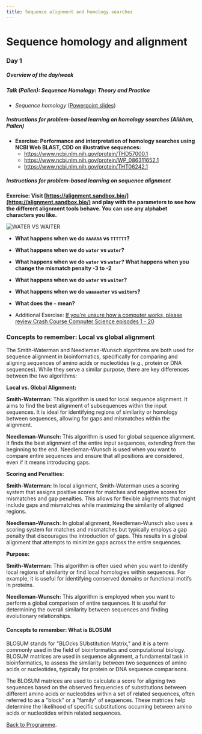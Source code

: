 ```yaml
---
title: Sequence alignment and homology searches
---
```


# Sequence homology and alignment

### Day 1

##### Overview of the day/week 

##### Talk (Pallen):  *Sequence Homology: Theory and Practice*

  -  _Sequence homology_ ([Powerpoint slides](https://github.com/mmbdtp/mmbdtp.github.io/raw/gh-pages/modules/sequence-analysis/_posts/Sequence%20homology_2023.pptx))

##### Instructions for problem-based learning on homology searches (Alikhan, Pallen)

- **Exercise: Performance and interpretation of homology searches using NCBI Web BLAST, CDD on illustrative sequences:**
  - <https://www.ncbi.nlm.nih.gov/protein/THD57000.1>
  - <https://www.ncbi.nlm.nih.gov/protein/WP_086311652.1> 
  - <https://www.ncbi.nlm.nih.gov/protein/THT06242.1> 


#####  Instructions for problem-based learning on sequence alignment

**Exercise: Visit [https://alignment.sandbox.bio/](https://alignment.sandbox.bio/) and play with the parameters to see how the different alignment tools behave. You can use any alphabet characters you like.**

![WATER VS WAITER](/seq-analysis/image-1.png)

- **What happens when we do `AAAAAA` vs `TTTTTT`?**

- **What happens when we do `water` vs `water`?**

- **What happens when we do `water` vs `watar`? What happens when you change the mismatch penalty -3 to -2**

- **What happens when we do `water` vs `waiter`?**

- **What happens when we do `waaaaater` vs `waiters`?**

- **What does the `-` mean?**

- Additional Exercise: [If you're unsure how a computer works, please review Crash Course Computer Science episodes 1 - 20](https://www.youtube.com/watch?v=O5nskjZ_GoI&list=PL8dPuuaLjXtNlUrzyH5r6jN9ulIgZBpdo&index=2)


### Concepts to remember: Local vs global alignment 

The Smith-Waterman and Needleman-Wunsch algorithms are both used for sequence alignment in bioinformatics, specifically for comparing and aligning sequences of amino acids or nucleotides (e.g., protein or DNA sequences). While they serve a similar purpose, there are key differences between the two algorithms:

**Local vs. Global Alignment:**

**Smith-Waterman:** This algorithm is used for local sequence alignment. It aims to find the best alignment of subsequences within the input sequences. It is ideal for identifying regions of similarity or homology between sequences, allowing for gaps and mismatches within the alignment.

**Needleman-Wunsch:** This algorithm is used for global sequence alignment. It finds the best alignment of the entire input sequences, extending from the beginning to the end. Needleman-Wunsch is used when you want to compare entire sequences and ensure that all positions are considered, even if it means introducing gaps.

**Scoring and Penalties:**

**Smith-Waterman:** In local alignment, Smith-Waterman uses a scoring system that assigns positive scores for matches and negative scores for mismatches and gap penalties. This allows for flexible alignments that might include gaps and mismatches while maximizing the similarity of aligned regions.

**Needleman-Wunsch:** In global alignment, Needleman-Wunsch also uses a scoring system for matches and mismatches but typically employs a gap penalty that discourages the introduction of gaps. This results in a global alignment that attempts to minimize gaps across the entire sequences.

**Purpose:**

**Smith-Waterman:** This algorithm is often used when you want to identify local regions of similarity or find local homologies within sequences. For example, it is useful for identifying conserved domains or functional motifs in proteins.

**Needleman-Wunsch:** This algorithm is employed when you want to perform a global comparison of entire sequences. It is useful for determining the overall similarity between sequences and finding evolutionary relationships.

#### Concepts to remember:  What is BLOSUM 

BLOSUM stands for "BLOcks SUbstitution Matrix," and it is a term commonly used in the field of bioinformatics and computational biology. BLOSUM matrices are used in sequence alignment, a fundamental task in bioinformatics, to assess the similarity between two sequences of amino acids or nucleotides, typically for protein or DNA sequence comparisons.

The BLOSUM matrices are used to calculate a score for aligning two sequences based on the observed frequencies of substitutions between different amino acids or nucleotides within a set of related sequences, often referred to as a "block" or a "family" of sequences. These matrices help determine the likelihood of specific substitutions occurring between amino acids or nucleotides within related sequences.



[Back to Programme]({{site.baseurl}}/modules/sequence-analysis/programme/).
